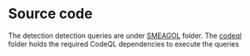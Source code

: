 # Source code

The detection detection queries are under [SMEAGOL](SMEAGOL) folder.
The [codeql](codeql) folder holds the required CodeQL dependencies to execute the queries
